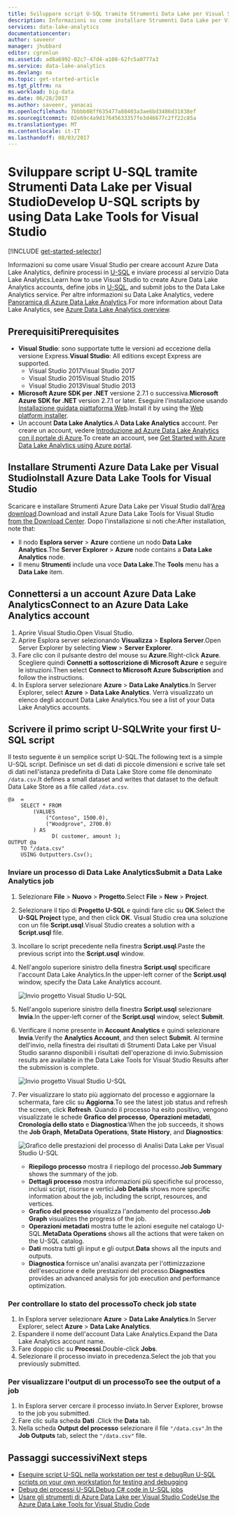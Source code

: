 ```yaml
---
title: Sviluppare script U-SQL tramite Strumenti Data Lake per Visual Studio | Microsoft Docs
description: Informazioni su come installare Strumenti Data Lake per Visual Studio e come sviluppare e testare script U-SQL.
services: data-lake-analytics
documentationcenter: 
author: saveenr
manager: jhubbard
editor: cgronlun
ms.assetid: ad8a6992-02c7-47d4-a108-62fc5a0777a3
ms.service: data-lake-analytics
ms.devlang: na
ms.topic: get-started-article
ms.tgt_pltfrm: na
ms.workload: big-data
ms.date: 06/28/2017
ms.author: saveenr, yanacai
ms.openlocfilehash: 7bbbb08ff635477a88403a3ae6bd3486d31838ef
ms.sourcegitcommit: 02e69c4a9d17645633357fe3d46677c2ff22c85a
ms.translationtype: MT
ms.contentlocale: it-IT
ms.lasthandoff: 08/03/2017
---
```

# <a name="develop-u-sql-scripts-by-using-data-lake-tools-for-visual-studio"></a><span data-ttu-id="bcddd-103">Sviluppare script U-SQL tramite Strumenti Data Lake per Visual Studio</span><span class="sxs-lookup"><span data-stu-id="bcddd-103">Develop U-SQL scripts by using Data Lake Tools for Visual Studio</span></span>
[!INCLUDE [get-started-selector](../../includes/data-lake-analytics-selector-get-started.md)]


<span data-ttu-id="bcddd-104">Informazioni su come usare Visual Studio per creare account Azure Data Lake Analytics, definire processi in [U-SQL](data-lake-analytics-u-sql-get-started.md) e inviare processi al servizio Data Lake Analytics.</span><span class="sxs-lookup"><span data-stu-id="bcddd-104">Learn how to use Visual Studio to create Azure Data Lake Analytics accounts, define jobs in [U-SQL](data-lake-analytics-u-sql-get-started.md), and submit jobs to the Data Lake Analytics service.</span></span> <span data-ttu-id="bcddd-105">Per altre informazioni su Data Lake Analytics, vedere [Panoramica di Azure Data Lake Analytics](data-lake-analytics-overview.md).</span><span class="sxs-lookup"><span data-stu-id="bcddd-105">For more information about Data Lake Analytics, see [Azure Data Lake Analytics overview](data-lake-analytics-overview.md).</span></span>


## <a name="prerequisites"></a><span data-ttu-id="bcddd-106">Prerequisiti</span><span class="sxs-lookup"><span data-stu-id="bcddd-106">Prerequisites</span></span>

* <span data-ttu-id="bcddd-107">**Visual Studio**: sono supportate tutte le versioni ad eccezione della versione Express.</span><span class="sxs-lookup"><span data-stu-id="bcddd-107">**Visual Studio**: All editions except Express are supported.</span></span>
    * <span data-ttu-id="bcddd-108">Visual Studio 2017</span><span class="sxs-lookup"><span data-stu-id="bcddd-108">Visual Studio 2017</span></span>
    * <span data-ttu-id="bcddd-109">Visual Studio 2015</span><span class="sxs-lookup"><span data-stu-id="bcddd-109">Visual Studio 2015</span></span>
    * <span data-ttu-id="bcddd-110">Visual Studio 2013</span><span class="sxs-lookup"><span data-stu-id="bcddd-110">Visual Studio 2013</span></span>
* <span data-ttu-id="bcddd-111">**Microsoft Azure SDK per .NET** versione 2.7.1 o successiva.</span><span class="sxs-lookup"><span data-stu-id="bcddd-111">**Microsoft Azure SDK for .NET** version 2.7.1 or later.</span></span>  <span data-ttu-id="bcddd-112">Eseguire l'installazione usando [Installazione guidata piattaforma Web](http://www.microsoft.com/web/downloads/platform.aspx).</span><span class="sxs-lookup"><span data-stu-id="bcddd-112">Install it by using the [Web platform installer](http://www.microsoft.com/web/downloads/platform.aspx).</span></span>
* <span data-ttu-id="bcddd-113">Un account **Data Lake Analytics**.</span><span class="sxs-lookup"><span data-stu-id="bcddd-113">A **Data Lake Analytics** account.</span></span> <span data-ttu-id="bcddd-114">Per creare un account, vedere [Introduzione ad Azure Data Lake Analytics con il portale di Azure](data-lake-analytics-get-started-portal.md).</span><span class="sxs-lookup"><span data-stu-id="bcddd-114">To create an account, see [Get Started with Azure Data Lake Analytics using Azure portal](data-lake-analytics-get-started-portal.md).</span></span>

## <a name="install-azure-data-lake-tools-for-visual-studio"></a><span data-ttu-id="bcddd-115">Installare Strumenti Azure Data Lake per Visual Studio</span><span class="sxs-lookup"><span data-stu-id="bcddd-115">Install Azure Data Lake Tools for Visual Studio</span></span> 

<span data-ttu-id="bcddd-116">Scaricare e installare Strumenti Azure Data Lake per Visual Studio dall'[Area download](http://aka.ms/adltoolsvs).</span><span class="sxs-lookup"><span data-stu-id="bcddd-116">Download and install Azure Data Lake Tools for Visual Studio [from the Download Center](http://aka.ms/adltoolsvs).</span></span> <span data-ttu-id="bcddd-117">Dopo l'installazione si noti che:</span><span class="sxs-lookup"><span data-stu-id="bcddd-117">After installation, note that:</span></span>
* <span data-ttu-id="bcddd-118">Il nodo **Esplora server** > **Azure** contiene un nodo **Data Lake Analytics**.</span><span class="sxs-lookup"><span data-stu-id="bcddd-118">The **Server Explorer** > **Azure** node contains a **Data Lake Analytics** node.</span></span> 
* <span data-ttu-id="bcddd-119">Il menu **Strumenti** include una voce **Data Lake**.</span><span class="sxs-lookup"><span data-stu-id="bcddd-119">The **Tools** menu has a **Data Lake** item.</span></span>

## <a name="connect-to-an-azure-data-lake-analytics-account"></a><span data-ttu-id="bcddd-120">Connettersi a un account Azure Data Lake Analytics</span><span class="sxs-lookup"><span data-stu-id="bcddd-120">Connect to an Azure Data Lake Analytics account</span></span>

1. <span data-ttu-id="bcddd-121">Aprire Visual Studio.</span><span class="sxs-lookup"><span data-stu-id="bcddd-121">Open Visual Studio.</span></span>
2. <span data-ttu-id="bcddd-122">Aprire Esplora server selezionando **Visualizza** > **Esplora Server**.</span><span class="sxs-lookup"><span data-stu-id="bcddd-122">Open Server Explorer by selecting **View** > **Server Explorer**.</span></span>
3. <span data-ttu-id="bcddd-123">Fare clic con il pulsante destro del mouse su **Azure**.</span><span class="sxs-lookup"><span data-stu-id="bcddd-123">Right-click **Azure**.</span></span> <span data-ttu-id="bcddd-124">Scegliere quindi **Connetti a sottoscrizione di Microsoft Azure** e seguire le istruzioni.</span><span class="sxs-lookup"><span data-stu-id="bcddd-124">Then select **Connect to Microsoft Azure Subscription** and follow the instructions.</span></span>
4. <span data-ttu-id="bcddd-125">In Esplora server selezionare **Azure** > **Data Lake Analytics**.</span><span class="sxs-lookup"><span data-stu-id="bcddd-125">In Server Explorer, select **Azure** > **Data Lake Analytics**.</span></span> <span data-ttu-id="bcddd-126">Verrà visualizzato un elenco degli account Data Lake Analytics.</span><span class="sxs-lookup"><span data-stu-id="bcddd-126">You see a list of your Data Lake Analytics accounts.</span></span>


## <a name="write-your-first-u-sql-script"></a><span data-ttu-id="bcddd-127">Scrivere il primo script U-SQL</span><span class="sxs-lookup"><span data-stu-id="bcddd-127">Write your first U-SQL script</span></span>

<span data-ttu-id="bcddd-128">Il testo seguente è un semplice script U-SQL.</span><span class="sxs-lookup"><span data-stu-id="bcddd-128">The following text is a simple U-SQL script.</span></span> <span data-ttu-id="bcddd-129">Definisce un set di dati di piccole dimensioni e scrive tale set di dati nell'istanza predefinita di Data Lake Store come file denominato `/data.csv`.</span><span class="sxs-lookup"><span data-stu-id="bcddd-129">It defines a small dataset and writes that dataset to the default Data Lake Store as a file called `/data.csv`.</span></span>

```
@a  = 
    SELECT * FROM 
        (VALUES
            ("Contoso", 1500.0),
            ("Woodgrove", 2700.0)
        ) AS 
              D( customer, amount );
OUTPUT @a
    TO "/data.csv"
    USING Outputters.Csv();
```

### <a name="submit-a-data-lake-analytics-job"></a><span data-ttu-id="bcddd-130">Inviare un processo di Data Lake Analytics</span><span class="sxs-lookup"><span data-stu-id="bcddd-130">Submit a Data Lake Analytics job</span></span>

1. <span data-ttu-id="bcddd-131">Selezionare **File** > **Nuovo** > **Progetto**.</span><span class="sxs-lookup"><span data-stu-id="bcddd-131">Select **File** > **New** > **Project**.</span></span>

2. <span data-ttu-id="bcddd-132">Selezionare il tipo di **Progetto U-SQL** e quindi fare clic su **OK**.</span><span class="sxs-lookup"><span data-stu-id="bcddd-132">Select the **U-SQL Project** type, and then click **OK**.</span></span> <span data-ttu-id="bcddd-133">Visual Studio crea una soluzione con un file **Script.usql**.</span><span class="sxs-lookup"><span data-stu-id="bcddd-133">Visual Studio creates a solution with a **Script.usql** file.</span></span>

3. <span data-ttu-id="bcddd-134">Incollare lo script precedente nella finestra **Script.usql**.</span><span class="sxs-lookup"><span data-stu-id="bcddd-134">Paste the previous script into the **Script.usql** window.</span></span>

4. <span data-ttu-id="bcddd-135">Nell'angolo superiore sinistro della finestra **Script.usql** specificare l'account Data Lake Analytics.</span><span class="sxs-lookup"><span data-stu-id="bcddd-135">In the upper-left corner of the **Script.usql** window, specify the Data Lake Analytics account.</span></span>

    ![Invio progetto Visual Studio U-SQL](./media/data-lake-analytics-data-lake-tools-get-started/data-lake-analytics-data-lake-tools-submit-job.png)

5. <span data-ttu-id="bcddd-137">Nell'angolo superiore sinistro della finestra **Script.usql** selezionare **Invia**.</span><span class="sxs-lookup"><span data-stu-id="bcddd-137">In the upper-left corner of the **Script.usql** window, select **Submit**.</span></span>
6. <span data-ttu-id="bcddd-138">Verificare il nome presente in **Account Analytics** e quindi selezionare **Invia**.</span><span class="sxs-lookup"><span data-stu-id="bcddd-138">Verify the **Analytics Account**, and then select **Submit**.</span></span> <span data-ttu-id="bcddd-139">Al termine dell'invio, nella finestra dei risultati di Strumenti Data Lake per Visual Studio saranno disponibili i risultati dell'operazione di invio.</span><span class="sxs-lookup"><span data-stu-id="bcddd-139">Submission results are available in the Data Lake Tools for Visual Studio Results after the submission is complete.</span></span>

    ![Invio progetto Visual Studio U-SQL](./media/data-lake-analytics-data-lake-tools-get-started/data-lake-analytics-data-lake-tools-submit-job-advanced.png)
7. <span data-ttu-id="bcddd-141">Per visualizzare lo stato più aggiornato del processo e aggiornare la schermata, fare clic su **Aggiorna**.</span><span class="sxs-lookup"><span data-stu-id="bcddd-141">To see the latest job status and refresh the screen, click **Refresh**.</span></span> <span data-ttu-id="bcddd-142">Quando il processo ha esito positivo, vengono visualizzate le schede **Grafico del processo**, **Operazioni metadati**, **Cronologia dello stato** e **Diagnostica**:</span><span class="sxs-lookup"><span data-stu-id="bcddd-142">When the job succeeds, it shows the **Job Graph**, **MetaData Operations**, **State History**, and **Diagnostics**:</span></span>

    ![Grafico delle prestazioni del processo di Analisi Data Lake per Visual Studio U-SQL](./media/data-lake-analytics-data-lake-tools-get-started/data-lake-analytics-data-lake-tools-performance-graph.png)

   * <span data-ttu-id="bcddd-144">**Riepilogo processo** mostra il riepilogo del processo.</span><span class="sxs-lookup"><span data-stu-id="bcddd-144">**Job Summary** shows the summary of the job.</span></span>   
   * <span data-ttu-id="bcddd-145">**Dettagli processo** mostra informazioni più specifiche sul processo, inclusi script, risorse e vertici.</span><span class="sxs-lookup"><span data-stu-id="bcddd-145">**Job Details** shows more specific information about the job, including the script, resources, and vertices.</span></span>
   * <span data-ttu-id="bcddd-146">**Grafico del processo** visualizza l'andamento del processo.</span><span class="sxs-lookup"><span data-stu-id="bcddd-146">**Job Graph** visualizes the progress of the job.</span></span>
   * <span data-ttu-id="bcddd-147">**Operazioni metadati** mostra tutte le azioni eseguite nel catalogo U-SQL.</span><span class="sxs-lookup"><span data-stu-id="bcddd-147">**MetaData Operations** shows all the actions that were taken on the U-SQL catalog.</span></span>
   * <span data-ttu-id="bcddd-148">**Dati** mostra tutti gli input e gli output.</span><span class="sxs-lookup"><span data-stu-id="bcddd-148">**Data** shows all the inputs and outputs.</span></span>
   * <span data-ttu-id="bcddd-149">**Diagnostica** fornisce un'analisi avanzata per l'ottimizzazione dell'esecuzione e delle prestazioni del processo.</span><span class="sxs-lookup"><span data-stu-id="bcddd-149">**Diagnostics** provides an advanced analysis for job execution and performance optimization.</span></span>

### <a name="to-check-job-state"></a><span data-ttu-id="bcddd-150">Per controllare lo stato del processo</span><span class="sxs-lookup"><span data-stu-id="bcddd-150">To check job state</span></span>

1. <span data-ttu-id="bcddd-151">In Esplora server selezionare **Azure** > **Data Lake Analytics**.</span><span class="sxs-lookup"><span data-stu-id="bcddd-151">In Server Explorer, select **Azure** > **Data Lake Analytics**.</span></span> 
2. <span data-ttu-id="bcddd-152">Espandere il nome dell'account Data Lake Analytics.</span><span class="sxs-lookup"><span data-stu-id="bcddd-152">Expand the Data Lake Analytics account name.</span></span>
3. <span data-ttu-id="bcddd-153">Fare doppio clic su **Processi**.</span><span class="sxs-lookup"><span data-stu-id="bcddd-153">Double-click **Jobs**.</span></span>
4. <span data-ttu-id="bcddd-154">Selezionare il processo inviato in precedenza.</span><span class="sxs-lookup"><span data-stu-id="bcddd-154">Select the job that you previously submitted.</span></span>

### <a name="to-see-the-output-of-a-job"></a><span data-ttu-id="bcddd-155">Per visualizzare l'output di un processo</span><span class="sxs-lookup"><span data-stu-id="bcddd-155">To see the output of a job</span></span>

1. <span data-ttu-id="bcddd-156">In Esplora server cercare il processo inviato.</span><span class="sxs-lookup"><span data-stu-id="bcddd-156">In Server Explorer, browse to the job you submitted.</span></span>
2. <span data-ttu-id="bcddd-157">Fare clic sulla scheda **Dati** .</span><span class="sxs-lookup"><span data-stu-id="bcddd-157">Click the **Data** tab.</span></span>
3. <span data-ttu-id="bcddd-158">Nella scheda **Output del processo** selezionare il file `"/data.csv"`.</span><span class="sxs-lookup"><span data-stu-id="bcddd-158">In the **Job Outputs** tab, select the `"/data.csv"` file.</span></span>

## <a name="next-steps"></a><span data-ttu-id="bcddd-159">Passaggi successivi</span><span class="sxs-lookup"><span data-stu-id="bcddd-159">Next steps</span></span>

* [<span data-ttu-id="bcddd-160">Eseguire script U-SQL nella workstation per test e debug</span><span class="sxs-lookup"><span data-stu-id="bcddd-160">Run U-SQL scripts on your own workstation for testing and debugging</span></span>](data-lake-analytics-data-lake-tools-local-run.md)
* [<span data-ttu-id="bcddd-161">Debug dei processi U-SQL</span><span class="sxs-lookup"><span data-stu-id="bcddd-161">Debug C# code in U-SQL jobs</span></span>](data-lake-analytics-debug-u-sql-jobs.md)
* [<span data-ttu-id="bcddd-162">Usare gli strumenti di Azure Data Lake per Visual Studio Code</span><span class="sxs-lookup"><span data-stu-id="bcddd-162">Use the Azure Data Lake Tools for Visual Studio Code</span></span>](data-lake-analytics-data-lake-tools-for-vscode.md)
